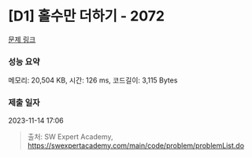 # [D1] 홀수만 더하기 - 2072 

[문제 링크](https://swexpertacademy.com/main/code/problem/problemDetail.do?contestProbId=AV5QSEhaA5sDFAUq) 

### 성능 요약

메모리: 20,504 KB, 시간: 126 ms, 코드길이: 3,115 Bytes

### 제출 일자

2023-11-14 17:06



> 출처: SW Expert Academy, https://swexpertacademy.com/main/code/problem/problemList.do